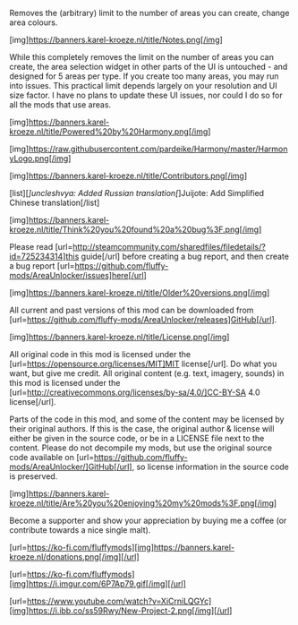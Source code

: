 Removes the (arbitrary) limit to the number of areas you can create, change area colours.

[img]https://banners.karel-kroeze.nl/title/Notes.png[/img]

While this completely removes the limit on the number of areas you can create, the area selection widget in other parts of the UI is untouched - and designed for 5 areas per type. If you create too many areas, you may run into issues. This practical limit depends largely on your resolution and UI size factor. I have no plans to update these UI issues, nor could I do so for all the mods that use areas.

[img]https://banners.karel-kroeze.nl/title/Powered%20by%20Harmony.png[/img]

[img]https://raw.githubusercontent.com/pardeike/Harmony/master/HarmonyLogo.png[/img]

[img]https://banners.karel-kroeze.nl/title/Contributors.png[/img]

[list][*]uncleshvya: Added Russian translation[*]Juijote: Add Simplified Chinese translation[/list]

[img]https://banners.karel-kroeze.nl/title/Think%20you%20found%20a%20bug%3F.png[/img]

Please read [url=http://steamcommunity.com/sharedfiles/filedetails/?id=725234314]this guide[/url] before creating a bug report,
and then create a bug report [url=https://github.com/fluffy-mods/AreaUnlocker/issues]here[/url]

[img]https://banners.karel-kroeze.nl/title/Older%20versions.png[/img]

All current and past versions of this mod can be downloaded from [url=https://github.com/fluffy-mods/AreaUnlocker/releases]GitHub[/url].

[img]https://banners.karel-kroeze.nl/title/License.png[/img]

All original code in this mod is licensed under the [url=https://opensource.org/licenses/MIT]MIT license[/url]. Do what you want, but give me credit.
All original content (e.g. text, imagery, sounds) in this mod is licensed under the [url=http://creativecommons.org/licenses/by-sa/4.0/]CC-BY-SA 4.0 license[/url].

Parts of the code in this mod, and some of the content may be licensed by their original authors. If this is the case, the original author & license will either be given in the source code, or be in a LICENSE file next to the content. Please do not decompile my mods, but use the original source code available on [url=https://github.com/fluffy-mods/AreaUnlocker/]GitHub[/url], so license information in the source code is preserved.

[img]https://banners.karel-kroeze.nl/title/Are%20you%20enjoying%20my%20mods%3F.png[/img]

Become a supporter and show your appreciation by buying me a coffee (or contribute towards a nice single malt).

[url=https://ko-fi.com/fluffymods][img]https://banners.karel-kroeze.nl/donations.png[/img][/url]

[url=https://ko-fi.com/fluffymods][img]https://i.imgur.com/6P7Ap79.gif[/img][/url]

[url=https://www.youtube.com/watch?v=XiCrniLQGYc][img]https://i.ibb.co/ss59Rwy/New-Project-2.png[/img][/url]